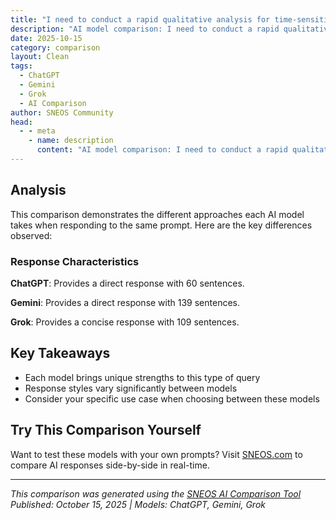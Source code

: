 ```yaml
---
title: "I need to conduct a rapid qualitative analysis for time-sensitive research. Help me: 1) Use a team-based approach with clear role division"
description: "AI model comparison: I need to conduct a rapid qualitative analysis for time-sensitive research. Help me: 1) Use a team-b..."
date: 2025-10-15
category: comparison
layout: Clean
tags:
  - ChatGPT
  - Gemini
  - Grok
  - AI Comparison
author: SNEOS Community
head:
  - - meta
    - name: description
      content: "AI model comparison: I need to conduct a rapid qualitative analysis for time-sensitive research. Help me: 1) Use a team-based approach with c..."
---
```


<ChatComparison
  title="I need to conduct a rapid qualitative analysis for time-sensitive research. Help me: 1) Use a team-based approach with clear role division"
  prompt="I need to conduct a rapid qualitative analysis for time-sensitive research. Help me: 1) Use a team-based approach with clear role division"
  :responses='{"ChatGPT": "Conducting a rapid qualitative analysis can be an effective way to gather insights quickly, especially in time-sensitive research scenarios. Here\u2019s a structured approach using a team-based method with clearly defined roles:\n\n### Team Structure\n\n1. **Project Manager (1 person)**\n   - **Role**: Oversees the project, sets timelines, and ensures that milestones are met. Facilitates communication among team members.\n   - **Responsibilities**:\n     - Create and manage the project timeline.\n     - Coordinate meetings and updates.\n     - Ensure that resources are available and that the team adheres to the methodology.\n\n2. **Data Collectors (2-3 people)**\n   - **Role**: Responsible for gathering qualitative data through various methods, such as interviews, surveys, or focus groups.\n   - **Responsibilities**:\n     - Design data collection tools (interview questions, survey templates).\n     - Conduct interviews or focus groups.\n     - Ensure the data collected is relevant and rich in qualitative information.\n     - Document findings accurately and promptly.\n\n3. **Data Analysts (2-3 people)**\n   - **Role**: Analyzes the collected data to identify themes, patterns, and insights.\n   - **Responsibilities**:\n     - Familiarize themselves with qualitative analysis methods (e.g., thematic analysis, grounded theory).\n     - Transcribe interviews (if necessary) and organize the data.\n     - Code the data to identify themes and categories.\n     - Collaborate to refine findings and provide interpretations.\n\n4. **Report Writers (2 people)**\n   - **Role**: Synthesize the analysis into a coherent report or presentation.\n   - **Responsibilities**:\n     - Create an outline for the report based on the findings.\n     - Write sections of the report, ensuring clarity and conciseness.\n     - Summarize insights, conclusions, and recommendations.\n     - Prepare visual aids (charts, graphs) if necessary.\n\n5. **Quality Assurance (1 person)**\n   - **Role**: Ensures the accuracy and integrity of the data and the reports produced.\n   - **Responsibilities**:\n     - Review data collection processes for compliance and reliability.\n     - Double-check the analysis for errors or biases.\n     - Provide feedback on report drafts to ensure quality and clarity.\n\n### Workflow Steps\n\n1. **Planning Phase**: \n   - The Project Manager facilitates a kickoff meeting to outline objectives, set timelines, and assign roles.\n   - Rapidly review existing literature and resources to inform data collection strategies.\n\n2. **Data Collection Phase**: \n   - Data Collectors implement the tools developed to gather qualitative data through interviews, focus groups, or online surveys.\n   - Encourage flexibility and adaptability in data collection given the time constraints.\n\n3. **Data Analysis Phase**: \n   - Data Analysts begin coding and analyzing data as it becomes available.\n   - Regular check-ins (daily) to discuss preliminary findings and adjust strategies if required.\n\n4. **Report Writing Phase**: \n   - Report Writers start drafting sections of the report concurrently with data analysis.\n   - Schedule collaborative sessions to align findings and recommendations.\n\n5. **Quality Assurance Phase**: \n   - The Quality Assurance person reviews the draft reports and analysis to ensure accuracy.\n   - Incorporate feedback and finalize the report for submission or presentation.\n\n### Tools and Resources\n\n- **Collaboration Tools**: Use platforms like Google Docs/Sheets for real-time collaboration.\n- **Data Collection Tools**: Online survey tools (e.g., SurveyMonkey, Google Forms) and remote interview tools (e.g., Zoom, Skype).\n- **Analysis Software**: Consider using qualitative analysis software like NVivo or ATLAS.ti if time permits.\n\n### Communication\n\n- Daily check-ins or progress meetings to discuss findings and any issues.\n- Utilize messaging platforms (e.g., Slack, Microsoft Teams) for quick communications.\n\nThis structured approach should help you conduct your rapid qualitative analysis effectively, ensuring that the team collaborates optimally and delivers high-quality insights in a timely manner.", "Gemini": "Conducting rapid qualitative analysis with a team for time-sensitive research requires a highly structured, efficient, and collaborative approach. The key is to balance speed with sufficient rigor to produce actionable insights.\n\nHere\u0027s a comprehensive plan, broken down into phases with clear role divisions:\n\n---\n\n## Rapid Team-Based Qualitative Analysis: A Step-by-Step Guide\n\n**Goal:** Generate reliable and actionable qualitative insights quickly, leveraging team strengths.\n\n**Core Principles:**\n1.  **Focus:** Prioritize insights directly addressing the research questions.\n2.  **Efficiency:** Streamline processes, avoid perfectionism, embrace \u0022good enough.\u0022\n3.  **Collaboration:** Maximize diverse perspectives and shared understanding.\n4.  **Transparency:** Document decisions and methodologies clearly.\n5.  **Iteration:** Allow for quick cycles of coding, discussion, and refinement.\n\n---\n\n### Phase 1: Preparation \u0026 Setup (Very Rapid - 1-2 Hours)\n\nThis phase ensures everyone is on the same page and sets up the infrastructure.\n\n**Team Roles \u0026 Responsibilities:**\n\n*   **Lead Analyst / Project Manager (LA/PM):**\n    *   **Responsibilities:** Oversees the entire process, defines scope, sets timeline, assigns roles, facilitates communication, makes final decisions on methodological approaches, and ensures alignment with research objectives.\n    *   **Key Skills:** Strong leadership, qualitative methodology expertise, organizational skills, decision-making.\n*   **Data Organizer / Tech Support (DO/TS):**\n    *   **Responsibilities:** Prepares all data (transcripts, field notes, recordings), sets up the chosen analysis software/shared document system, manages file access and versions, provides technical troubleshooting.\n    *   **Key Skills:** Attention to detail, tech proficiency, organizational skills.\n*   **All Team Members:**\n    *   **Responsibilities:** Familiarize themselves with the overall research objectives and the data corpus.\n\n**Steps:**\n\n1.  **Define Research Questions (LA/PM):** Reconfirm the specific, focused questions the qualitative analysis *must* answer. Avoid scope creep.\n2.  **Data Triage \u0026 Preparation (DO/TS):**\n    *   Gather all relevant data (e.g., interview transcripts, open-ended survey responses, field notes).\n    *   Ensure data is anonymized/de-identified as needed.\n    *   Organize data into manageable units (e.g., by participant, by interaction).\n    *   *For speed:* If audio recordings exist, decide if full transcription is necessary or if selective transcription/note-taking during listening will suffice.\n3.  **Select Tools \u0026 Platform (DO/TS, LA/PM):**\n    *   **For highly rapid analysis (few days):** Google Docs/Sheets, Microsoft Teams/SharePoint with shared documents, Miro/Jamboard for affinity mapping. These are quick to set up and allow real-time collaboration.\n    *   **For slightly longer rapid analysis (1-2 weeks):** Dedicated QDA software like NVivo, Dedoose, ATLAS.ti, or Taguette (open-source). These offer more robust coding, querying, and visualization features but require initial setup and learning curves.\n4.  **Establish Working Norms \u0026 Communication (LA/PM):**\n    *   Agree on meeting frequency (e.g., daily 30-min stand-ups).\n    *   Choose a communication channel (e.g., Slack, Microsoft Teams).\n    *   Set expectations for responsiveness.\n5.  **Initial Codebook/Framework Development (LA/PM, All Team Members):**\n    *   *This is CRITICAL for speed and consistency.*\n    *   Based on research questions and initial skim of data, LA/PM proposes an *initial, high-level, thematic framework* (e.g., \u0022Barriers,\u0022 \u0022Enablers,\u0022 \u0022User Needs,\u0022 \u0022Experience Components\u0022). This is often deductive, but leave room for inductive discovery.\n    *   Conduct a brief (~30 min) team session to review, refine, and achieve consensus on this initial framework. This ensures shared understanding of what to look for.\n\n---\n\n### Phase 2: Data Immersion \u0026 Parallel Coding (Rapid - 1-2 Days)\n\nThis phase involves active engagement with the data and initial coding.\n\n**Team Roles \u0026 Responsibilities:**\n\n*   **Primary Coders (2-4\u002B people, depending on data volume):**\n    *   **Responsibilities:** Read/listen to assigned data segments, apply codes from the agreed-upon codebook, identify emergent themes (new codes), document specific examples/quotes.\n    *   **Key Skills:** Analytical thinking, attention to detail, ability to follow guidelines, open-mindedness.\n*   **Codebook Manager (LA/PM, or a designated team member):**\n    *   **Responsibilities:** Maintains the master codebook, integrates new codes proposed by coders, ensures clear definitions for all codes, tracks code application frequency (if using software).\n    *   **Key Skills:** Methodological rigor, organizational skills, clarity in communication.\n*   **Quality Assurance / Critical Friend (Can be LA/PM or a rotating role):**\n    *   **Responsibilities:** Periodically reviews coding from other team members, identifies discrepancies, prompts discussion on code definitions, ensures consistency.\n    *   **Key Skills:** Critical thinking, attention to detail, objectivity, diplomatic communication.\n\n**Steps:**\n\n1.  **Assign Data Segments (LA/PM):** Divide the data corpus equally or logically among Primary Coders. Encourage some overlap (e.g., 10-20% of data coded by two people) for inter-coder reliability checks.\n2.  **Individual Data Immersion \u0026 Coding Sprint (Primary Coders):**\n    *   Each coder dives into their assigned data, reading quickly but carefully.\n    *   Apply the pre-defined codes.\n    *   *Crucially:* When a coder encounters something important that doesn\u0027t fit an existing code, they propose a *new, clear, descriptive code*.\n    *   Capture key quotes or specific examples associated with each code.\n    *   *For speed:* Don\u0027t get bogged down in detailed sub-coding initially. Focus on the main themes. Aim for \u0022coding the gist.\u0022\n3.  **Daily Codebook Review \u0026 Integration (Codebook Manager, All Team):**\n    *   Hold a short daily stand-up (~30 mins).\n    *   Coders present any newly proposed codes or challenges they faced.\n    *   Codebook Manager facilitates discussion and integrates new codes into the master codebook, refining definitions as a team. This ensures the codebook remains a living, shared document.\n    *   **Inter-Coder Reliability Check (LA/PM, QA):** For the overlapping data segments, LA/PM or QA quickly compares coding. Discuss any major discrepancies and refine code definitions or coding rules on the spot. *The goal is consensus, not perfect agreement.*\n\n---\n\n### Phase 3: Synthesis \u0026 Interpretation (Rapid - 1 Day)\n\nThis phase moves from individual codes to overarching insights and answers to the research questions.\n\n**Team Roles \u0026 Responsibilities:**\n\n*   **Synthesizer / Narrative Lead (LA/PM, or a designated team member):**\n    *   **Responsibilities:** Leads the process of merging coded data, identifying patterns, developing thematic statements, and constructing the overall narrative.\n    *   **Key Skills:** Analytical, storytelling, ability to see connections, strategic thinking.\n*   **Data Visualizer / Mapper (Can be any team member with relevant skills):**\n    *   **Responsibilities:** Creates visual representations of themes, relationships, and key findings (e.g., mind maps, matrix displays, charts).\n    *   **Key Skills:** Visual communication, creativity, attention to clarity.\n*   **All Team Members:**\n    *   **Responsibilities:** Actively participate in discussions, challenge assumptions, contribute insights, validate findings with examples from their coded data.\n\n**Steps:**\n\n1.  **Consolidate Coded Data (DO/TS):** If using different documents/software, merge all coded data into a central platform.\n2.  **Theme Identification Workshop (All Team, Led by Synthesizer):**\n    *   Use methods like:\n        *   **Affinity Mapping:** Print out codes/key quotes (or use a digital whiteboard tool like Miro/Jamboard). Team members collaboratively group related codes, identifying overarching themes.\n        *   **Matrix Analysis (if applicable):** If your research questions involve comparing groups or conditions, create a matrix to display codes across those categories.\n        *   **Frequency Review (if using QDA software):** Review which codes were most frequently applied, as these often point to key themes.\n    *   For each emergent theme, collaboratively write a clear, concise definition and identify its core message.\n3.  **Pattern Recognition \u0026 Relationship Mapping (All Team, Led by Synthesizer):**\n    *   Discuss how themes relate to each other (e.g., causal links, preconditions, outcomes).\n    *   Identify contradictions, surprising findings, or outliers.\n    *   Constantly refer back to the *original research questions*. Which themes directly answer them? Which are secondary?\n4.  **Develop Key Insights (Synthesizer, All Team):**\n    *   Translate themes into actionable insights. An insight is more than just a theme; it\u0027s a takeaway that has implications.\n    *   *Example:* Theme = \u0022Participants experienced significant technical issues.\u0022 Insight = \u0022Technical issues created a strong sense of frustration and distrust, leading to early disengagement from the platform.\u0022\n    *   For each insight, identify supporting evidence (key quotes, examples).\n\n---\n\n### Phase 4: Reporting \u0026 Dissemination (Rapid - 0.5-1 Day)\n\nThis phase focuses on communicating the findings clearly and efficiently.\n\n**Team Roles \u0026 Responsibilities:**\n\n*   **Lead Writer (Synthesizer/Narrative Lead, LA/PM):**\n    *   **Responsibilities:** Drafts the primary report, ensuring clarity, conciseness, and direct answers to research questions.\n    *   **Key Skills:** Strong writing, synthesis, ability to articulate complex ideas simply.\n*   **Editor / Reviewer (QA/Critical Friend, or another team member):**\n    *   **Responsibilities:** Proofreads, checks for logical flow, verifies accuracy against data, ensures report addresses research questions.\n    *   **Key Skills:** Attention to detail, critical thinking, grammar, objectivity.\n*   **Presentation Designer (Data Visualizer, or another team member):**\n    *   **Responsibilities:** Creates slides or visual summaries, using graphics and clear layouts to communicate key findings.\n    *   **Key Skills:** Visual design, presentation software proficiency.\n\n**Steps:**\n\n1.  **Outline the Report (Lead Writer):** Create a lean outline, typically including:\n    *   Executive Summary\n    *   Introduction (brief methodology, research questions)\n    *   Key Findings / Insights (structured thematically, directly answering RQs)\n    *   Supporting Evidence (selected powerful quotes)\n    *   Recommendations (actionable next steps based on insights)\n    *   Limitations (briefly mention the rapid nature and its implications)\n2.  **Drafting Sprint (Lead Writer):** Focus on getting the core message down quickly. Don\u0027t aim for perfection in the first draft.\n3.  **Team Review \u0026 Refinement (All Team):**\n    *   Circulate the draft for rapid review.\n    *   Hold a final team meeting to discuss feedback, refine wording, and ensure consensus on findings and recommendations.\n    *   *Prioritize impact:* Ensure the report clearly highlights the most critical, actionable information for the stakeholders.\n4.  **Finalize \u0026 Disseminate (LA/PM, Lead Writer, Presentation Designer):**\n    *   Complete the final report and any accompanying presentation/visuals.\n    *   Deliver findings to stakeholders within the defined time-sensitive window.\n\n---\n\n### Key Considerations for RAPID Qualitative Analysis:\n\n*   **\u0022Good Enough\u0022 Mindset:** Recognize that in rapid analysis, depth is often sacrificed for speed and breadth of critical insights. Focus on *answering the question* rather than exhaustive analysis.\n*   **Explicit Limitations:** Always acknowledge the rapid nature of the analysis and its potential limitations (e.g., less exhaustive coding, reliance on primary themes, less exploration of nuanced sub-themes).\n*   **Pre-Mortem:** Before starting, as a team, ask: \u0022What could go wrong with this rapid analysis process?\u0022 and brainstorm ways to mitigate those risks.\n*   **Breaks:** Even in rapid sprints, short, focused breaks are essential for mental clarity and productivity.\n\nBy following this structured approach with clear role divisions and a focus on efficiency, your team can effectively conduct rapid qualitative analysis and deliver timely, actionable insights for your time-sensitive research.", "Grok": "### Team-Based Approach for Rapid Qualitative Analysis\n\nFor time-sensitive qualitative research, a team-based approach leverages parallel processing to speed up data handling while maintaining rigor. This method is inspired by frameworks like those from Miles, Huberman, and Salda\u00F1a\u0027s qualitative data analysis (e.g., *Qualitative Data Analysis: A Methods Sourcebook*), adapted for urgency. It divides labor to avoid bottlenecks, ensuring comprehensive analysis without deep individual expertise overload. Aim for a small team (3\u20136 people) with diverse skills (e.g., researchers, analysts, note-takers). Total time: 1\u20133 days, depending on data volume.\n\n#### Key Principles Before Starting\n- **Scope Rapidly**: Focus on high-priority themes; limit to 20\u201350 data items (e.g., interviews, focus groups, texts) to keep it feasible.\n- **Tools**: Use shared digital platforms like Google Docs/Sheets, NVivo (lite version), or free tools like Taguette for coding. Record meetings via Zoom or Otter.ai for transcripts.\n- **Ethical Guardrails**: Ensure anonymity, consent, and bias checks (e.g., debrief at end).\n- **Iteration**: Build in 2\u20133 quick review cycles; prioritize speed over perfection.\n\n#### Role Divisions\nAssign roles based on team strengths. Rotate if needed for balance. Here\u0027s a clear division for a 4-person team:\n\n1. **Data Preparer (Organizer \u2013 20\u201330% time)**  \n   - **Responsibilities**: Clean and organize raw data (e.g., transcribe audio, anonymize quotes, segment into chunks like paragraphs or responses). Create a shared repository.  \n   - **Why this role?**: Frees others from admin work; ensures consistency.  \n   - **Output**: Indexed dataset ready for coding (e.g., a spreadsheet with columns for source, quote, metadata).  \n   - **Time estimate**: 1\u20132 hours per 10 items; do this first in parallel with planning.\n\n2. **Coder (Analyst \u2013 40\u201350% time)**  \n   - **Responsibilities**: Apply initial open coding (label key ideas) and axial coding (group into themes) to subsets of data. Use descriptive codes (e.g., \u0022frustration with process\u0022) then refine into patterns. Cross-check 10\u201320% overlap with another coder for reliability.  \n   - **Why this role?**: Handles the core analytical load; division allows multiple coders to tackle data simultaneously.  \n   - **Output**: Coded dataset with emerging themes (e.g., mind map or tag cloud). Flag surprises or contradictions.  \n   - **Time estimate**: 2\u20134 hours per subset; work in sprints (e.g., 1-hour focused sessions).\n\n3. **Thematic Synthesizer (Integrator \u2013 20\u201330% time)**  \n   - **Responsibilities**: Collate codes into overarching themes, narratives, or models. Look for relationships (e.g., causes/effects) and prioritize by salience (frequency \u002B intensity). Draft summaries or visuals (e.g., theme matrix).  \n   - **Why this role?**: Prevents siloed insights; focuses on synthesis for rapid insights.  \n   - **Output**: 3\u20135 key themes with evidence quotes and implications.  \n   - **Time estimate**: 1\u20132 hours per review cycle; integrates after coding phase.\n\n4. **Reviewer/Facilitator (Quality Checker \u2013 10\u201320% time)**  \n   - **Responsibilities**: Facilitate 15\u201330 min huddles (e.g., every 2 hours) to align on progress, resolve discrepancies, and check for biases. Final validation: Ensure findings align with research questions; suggest refinements.  \n   - **Why this role?**: Maintains team cohesion and quality in a fast pace; catches errors early.  \n   - **Output**: Meeting notes, bias log, and polished report outline.  \n   - **Time estimate**: Ongoing, low-intensity; peaks during integration.\n\n#### Step-by-Step Process\n1. **Prep Phase (30\u201360 min)**: Kickoff meeting to define research questions, select data subset, and assign roles. Set ground rules (e.g., no side discussions).\n2. **Data Handling Phase (1\u20134 hours)**: Data Preparer organizes while Coders start on samples. Use a shared board (e.g., Miro) for real-time updates.\n3. **Analysis Phase (2\u20136 hours)**: Coders work independently then pair-share overlaps. Synthesizer monitors and begins grouping.\n4. **Synthesis \u0026 Review Phase (1\u20133 hours)**: Team huddles to merge outputs. Reviewer leads bias check (e.g., \u0022Does this reflect diverse voices?\u0022). Iterate if needed.\n5. **Output \u0026 Wrap-Up (30\u201360 min)**: Produce a concise report (e.g., 5\u201310 pages: exec summary, themes, quotes, limitations). Debrief on what worked.\n\n#### Tips for Speed and Effectiveness\n- **Parallelism**: Overlap phases\u2014e.g., Coders start while Prep finishes.\n- **Efficiency Hacks**: Pre-define a codebook with 5\u201310 starter codes from pilot data. Use AI tools (e.g., ChatGPT for initial theme suggestions) as a first pass, but human-verify.\n- **Challenges \u0026 Mitigations**: Burnout\u2014enforce breaks. Disagreements\u2014use majority vote or external tiebreaker. Scalability\u2014For larger teams, add sub-coders.\n- **Validation**: In time-sensitive work, aim for 70\u201380% inter-coder agreement; document decisions for transparency.\n\nThis structure can cut analysis time by 50\u201370% vs. solo work. If you provide more details (e.g., data type, team size, or specific research focus), I can refine it further."}' published-date="{DateTime.UtcNow:HH:mm}"
/>

## Analysis

This comparison demonstrates the different approaches each AI model takes when responding to the same prompt. Here are the key differences observed:

### Response Characteristics

**ChatGPT**: Provides a direct response with 60 sentences. 

**Gemini**: Provides a direct response with 139 sentences. 

**Grok**: Provides a concise response with 109 sentences. 

## Key Takeaways

- Each model brings unique strengths to this type of query
- Response styles vary significantly between models
- Consider your specific use case when choosing between these models

## Try This Comparison Yourself

Want to test these models with your own prompts? Visit [SNEOS.com](https://sneos.com) to compare AI responses side-by-side in real-time.

---

*This comparison was generated using the [SNEOS AI Comparison Tool](https://sneos.com)*
*Published: October 15, 2025 | Models: ChatGPT, Gemini, Grok*
